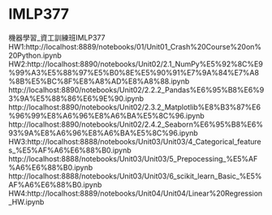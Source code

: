 # IMLP377
機器學習_資工訓練班IMLP377
HW1:http://localhost:8889/notebooks/01/Unit01_Crash%20Course%20on%20Python.ipynb
HW2:http://localhost:8890/notebooks/Unit02/2.1_NumPy%E5%92%8C%E9%99%A3%E5%88%97%E5%B0%8E%E5%90%91%E7%9A%84%E7%A8%8B%E5%BC%8F%E8%A8%AD%E8%A8%88.ipynb
    http://localhost:8890/notebooks/Unit02/2.2.2_Pandas%E6%95%B8%E6%93%9A%E5%88%86%E6%9E%90.ipynb
    http://localhost:8890/notebooks/Unit02/2.3.2_Matplotlib%E8%B3%87%E6%96%99%E8%A6%96%E8%A6%BA%E5%8C%96.ipynb
    http://localhost:8890/notebooks/Unit02/2.4.2_Seaborn%E6%95%B8%E6%93%9A%E8%A6%96%E8%A6%BA%E5%8C%96.ipynb
HW3:http://localhost:8888/notebooks/Unit03/Unit03/4_Categorical_features_%E5%AF%A6%E6%88%B0.ipynb
    http://localhost:8888/notebooks/Unit03/Unit03/5_Prepocessing_%E5%AF%A6%E6%88%B0.ipynb
    http://localhost:8888/notebooks/Unit03/Unit03/6_scikit_learn_Basic_%E5%AF%A6%E6%88%B0.ipynb
HW4:http://localhost:8889/notebooks/Unit04/Unit04/Linear%20Regression_HW.ipynb
